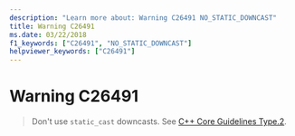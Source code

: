 ```yaml
---
description: "Learn more about: Warning C26491 NO_STATIC_DOWNCAST"
title: Warning C26491
ms.date: 03/22/2018
f1_keywords: ["C26491", "NO_STATIC_DOWNCAST"]
helpviewer_keywords: ["C26491"]
---
```

# Warning C26491

> Don't use `static_cast` downcasts. See [C++ Core Guidelines Type.2](https://github.com/isocpp/CppCoreGuidelines/blob/master/CppCoreGuidelines.md#SS-type).
